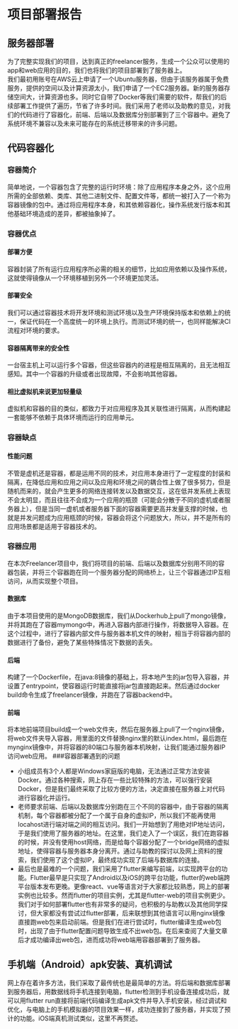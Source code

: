# 项目部署报告

## 服务器部署
为了完整实现我们的项目，达到真正的freelancer服务，生成一个公众可以使用的app和web应用的目的，我们也将我们的项目部署到了服务器上。  
我们最初用账号在AWS云上申请了一个Ubuntu服务器，但由于该服务器属于免费服务，提供的空间以及计算资源太小，我们申请了一个EC2服务器。新的服务器存储空间大，计算资源也多。同时它自带了Docker等我们需要的软件，帮我们的后续部署工作提供了遍历，节省了许多时间。我们采用了老师以及助教的意见，对我们的代码进行了容器化，前端、后端以及数据库分别部署到了三个容器中。避免了系统环境不兼容以及未来可能存在的系统迁移带来的许多问题。
## 代码容器化
### 容器简介
简单地说，一个容器包含了完整的运行时环境：除了应用程序本身之外，这个应用所需的全部依赖、类库、其他二进制文件、配置文件等，都统一被打入了一个称为容器镜像的包中。通过将应用程序本身，和其依赖容器化，操作系统发行版本和其他基础环境造成的差异，都被抽象掉了。
### 容器优点
#### 部署方便
容器封装了所有运行应用程序所必需的相关的细节，比如应用依赖以及操作系统，这就使得镜像从一个环境移植到另外一个环境更加灵活。
#### 部署安全
我们可以通过容器技术将开发环境和测试环境以及生产环境保持版本和依赖上的统一，保证代码在一个高度统一的环境上执行。而测试环境的统一，也同样能解决CI流程对环境的要求。
#### 容器隔离带来的安全性
一台宿主机上可以运行多个容器，但这些容器内的进程是相互隔离的，且无法相互感知。其中一个容器的升级或者出现故障，不会影响其他容器。
#### 相比虚拟机来说更加轻量级
虚拟机和容器的目的类似，都致力于对应用程序及其关联性进行隔离，从而构建起一套能够不依赖于具体环境而运行的应用单元。
### 容器缺点
#### 性能问题
不管是虚机还是容器，都是运用不同的技术，对应用本身进行了一定程度的封装和隔离，在降低应用和应用之间以及应用和环境之间的耦合性上做了很多努力，但是随机而来的，就会产生更多的网络连接转发以及数据交互，这在低并发系统上表现不会太明显，而且往往不会成为一个应用的瓶颈（可能会分散于不同的虚机或者服务器上），但是当同一虚机或者服务器下面的容器需要更高并发量支撑的时候，也就是并发问题成为应用瓶颈的时候，容器会将这个问题放大，所以，并不是所有的应用场景都是适用于容器技术的。
### 容器应用
在本次Freelancer项目中，我们将项目的前端、后端以及数据库分别用不同的容器包装，并将三个容器跑在同一个服务器分配的网络桥上，让三个容器通过IP互相访问，从而实现整个项目。
#### 数据库
由于本项目使用的是MongoDB数据库，我们从Dockerhub上pull了mongo镜像，并将其跑在了容器mymongo中，再进入容器内部进行操作，将数据导入容器。在这个过程中，进行了容器内部文件与服务器本机文件的映射，相当于将容器内部的数据进行了备份，避免了某些特殊情况下数据的丢失。
#### 后端
构建了一个Dockerfile，在java:8镜像的基础上，将本地产生的jar包导入容器，并设置了entrypoint，使容器运行时能直接将jar包直接跑起来。然后通过docker build命令生成了freelancer镜像，并跑在了容器backend中。
#### 前端
将本地前端项目build成一个web文件夹，然后在服务器上pull了一个nginx镜像，将web文件夹导入容器，用里面的文件替换nginx里的默认index.html，最后跑在mynginx镜像中，并将容器的80端口与服务器本机映射，让我们能通过服务器IP访问web应用。
###容器部署遇到的问题
+ 小组成员有3个人都是Windows家庭版的电脑，无法通过正常方法安装Docker。通过各种搜索，网上存在一些比较特殊的方法，可以强行安装Docker，但是我们最终采取了比较方便的方法，决定直接在服务器上对代码进行容器化并运行。
+ 老师要求前端、后端以及数据库分别跑在三个不同的容器中，由于容器的隔离机制，每个容器都被分配了一个属于自身的虚拟IP，所以我们不能再使用locahost进行端对端之间的相互访问。我们一开始想到了用绝对IP地址访问，于是我们使用了服务器的地址。在这里，我们走入了一个误区，我们在跑容器的时候，并没有使用host网络，而是给每个容器分配了一个bridge网络的虚拟地址，使得容器与服务器本身分离开。通过与助教的探讨以及网上资料的搜索，我们使用了这个虚拟IP，最终成功实现了后端与数据库的连接。
+ 最后也是最难的一个问题，我们采用了flutter来编写前端，以实现跨平台的功能。Flutter最早是只实现了Android以及iOS的跨平台功能，flutter的web端跨平台版本发布更晚。更像react、vue等语言对于大家都比较熟悉，网上的部署实例也比较多。然而flutter的项目实例，尤其是flutter-web的项目实例更少。我们对于如何部署flutter也有非常多的疑问，也积极的与助教以及其他同学探讨，但大家都没有尝试过flutter部署，后来联想到其他语言可以用nginx镜像直接跑web包来启动前端。但是我们在进行尝试时，flutter编译生成web包时，出现了由于flutter配置问题导致生成不出web包。在后来查阅了大量文章后才成功编译出web包，进而成功将web端用容器部署到了服务器。
## 手机端（Android）apk安装、真机调试
网上存在着许多方法，我们采取了最传统也是最简单的方法。将后端和数据库部署到服务器后，用数据线将手机连接到电脑，flutter检测到手机设备连接成功后，就可以用flutter run直接将前端代码编译生成apk文件并导入手机安装，经过调试和优化，与电脑上的手机模拟器的项目效果一样，成功连接到了服务器，并实现了预计的功能。iOS端真机测试类似，这里不再赘述。
